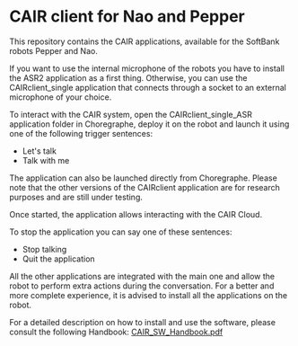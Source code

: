 # CAIR client for Nao and Pepper
This repository contains the CAIR applications, available for the SoftBank robots Pepper and Nao.

If you want to use the internal microphone of the robots you have to install the ASR2 application as a first thing. 
Otherwise, you can use the CAIRclient_single application that connects through a socket to an external microphone of your choice.

To interact with the CAIR system, open the CAIRclient_single_ASR application folder in Choregraphe, deploy it on the robot and launch it using one of the following trigger sentences:

* Let's talk
* Talk with me

The application can also be launched directly from Choregraphe.
Please note that the other versions of the CAIRclient application are for research purposes and are still under testing. 

Once started, the application allows interacting with the CAIR Cloud.

To stop the application you can say one of these sentences:

* Stop talking
* Quit the application

All the other applications are integrated with the main one and allow the robot to perform extra actions during the conversation. For a better and more complete experience, it is advised to install all the applications on the robot.

For a detailed description on how to install and use the software, please consult the following Handbook: [CAIR_SW_Handbook.pdf](https://github.com/lucregrassi/cairclient_softbank/CAIR_SW_Handbook.pdf)
